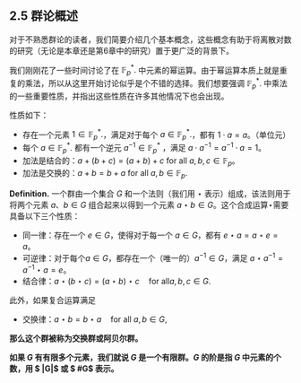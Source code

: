 ## 2.5 群论概述

对于不熟悉群论的读者，我们简要介绍几个基本概念，这些概念有助于将离散对数的研究（无论是本章还是第6章中的研究）置于更广泛的背景下。

我们刚刚花了一些时间讨论了在 $\mathbb{F}_{p}^*.$ 中元素的幂运算。由于幂运算本质上就是重复的乘法，所以从这里开始讨论似乎是个不错的选择。我们想要强调 $\mathbb{F}_{p}^*.$ 中乘法的一些重要性质，并指出这些性质在许多其他情况下也会出现。

性质如下：

+ 存在一个元素 $1\in\mathbb{F}_{p}^*.$，满足对于每个 $a\in \mathbb{F}_{p}^*.$，都有 $1\cdot a = a$。（单位元）
+ 每个 $a\in \mathbb{F}_{p}^*.$ 都有一个逆元 $a^{-1}\in \mathbb{F}_{p}^*$ ，满足 $a\cdot a^{-1}=a^{-1}\cdot a=1$。
+ 加法是结合的：$a+(b+c)=(a+b)+c\text{ for all }a,b,c\in\mathbb{F}_{p}$。
+ 加法是交换的：$a+b=b+a{\text{ for all }}a,b\in\mathbb{F}_{p}.$



**Definition.** 一个群由一个集合 $G$ 和一个法则（我们用 $⋆$ 表示）组成，该法则用于将两个元素 $a、b∈G$ 组合起来以得到一个元素 $a\star b\in G$。这个合成运算⋆需要具备以下三个性质：

+ 同一律：存在一个 $e \in G$，使得对于每一个 $a\in G$，都有 $e⋆a = a⋆e = a$。
+ 可逆律：对于每个$a\in G$，都存在一个（唯一的）$a^{-1}\in G$，满足 $a\star a^{-1}=a^{-1}\star a=e$。
+ 结合律：$a\star(b\star c)=(a\star b)\star c\quad\mathrm{for~all}a,b,c\in G.$

此外，如果复合运算满足

+ 交换律：$a\star b=b\star a\quad\mathrm{for\ all}\ a,b\in G,$

**那么这个群被称为交换群或阿贝尔群。**

**如果 $G$ 有有限多个元素，我们就说 $G$ 是一个有限群。$G$ 的阶是指 $G$ 中元素的个数，用 $ |G|$ 或 $ \#G$ 表示。**